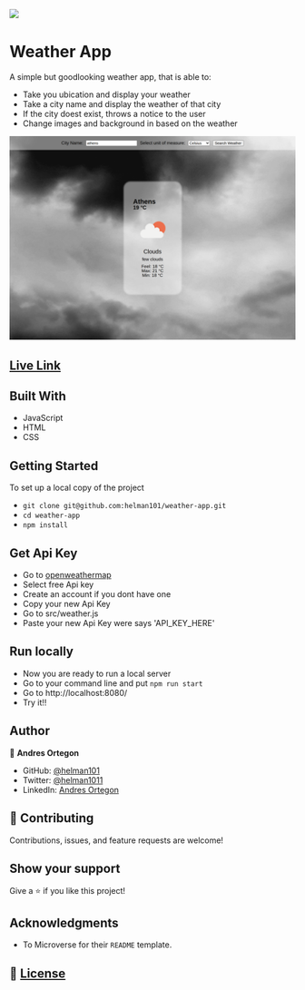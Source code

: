 ![](https://img.shields.io/badge/Microverse-blueviolet)

# Weather App

A simple but goodlooking weather app, that is able to:
- Take you ubication and display your weather
- Take a city name and display the weather of that city
- If the city doest exist, throws a notice to the user
- Change images and background in based on the weather

![](./scrn/weather-app.png)

## [Live Link](https://helman101.github.io/Todo-list/)

## Built With

- JavaScript
- HTML
- CSS

## Getting Started

To set up a local copy of the project

- `git clone git@github.com:helman101/weather-app.git`
- `cd weather-app`
- `npm install`

## Get Api Key

- Go to [openweathermap](https://openweathermap.org/price)
- Select free Api key
- Create an account if you dont have one
- Copy your new Api Key
- Go to src/weather.js
- Paste your new Api Key were says 'API_KEY_HERE'

## Run locally

- Now you are ready to run a local server
- Go to your command line and put `npm run start`
- Go to http://localhost:8080/
- Try it!!

## Author

👤 **Andres Ortegon**

- GitHub: [@helman101](https://github.com/helman101)
- Twitter: [@helman1011](https://twitter.com/Helman1011)
- LinkedIn: [Andres Ortegon](https://www.linkedin.com/in/helman101/)

## 🤝 Contributing

Contributions, issues, and feature requests are welcome!

## Show your support

Give a ⭐️ if you like this project!

## Acknowledgments

- To Microverse for their `README` template.

## 📝 [License](LICENSE)
